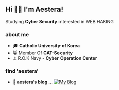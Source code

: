 ## Hi 👋🏼 I'm Aestera!




Studying **Cyber Security** interested in WEB HAKING

### about me
- 🎓 **Catholic University of Korea**
- 😸 Member Of **CAT-Security**
- ⚓️ R.O.K Navy - **Cyber Operation Center**


### find 'aestera'

- 📒 **aestera's blog ...** [![My Blog](http://img.shields.io/badge/-My%20blog-black?style=flat-square&logo=blogger&logoColor=white&link=https://aest3ra.github.io/)](https://aest3ra.github.io/)
  
